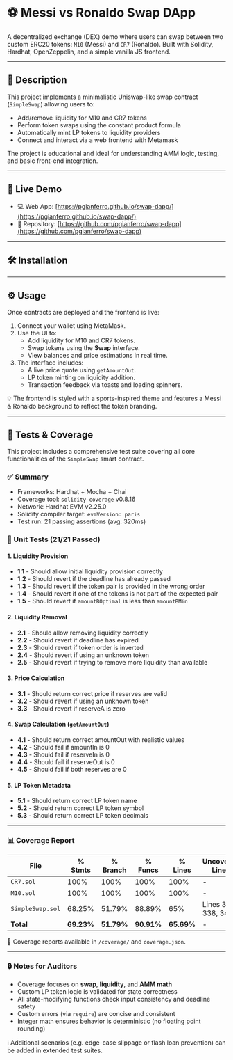 # ⚽ Messi vs Ronaldo Swap DApp

A decentralized exchange (DEX) demo where users can swap between two custom ERC20 tokens: `M10` (Messi) and `CR7` (Ronaldo). Built with Solidity, Hardhat, OpenZeppelin, and a simple vanilla JS frontend.

---

## 📌 Description

This project implements a minimalistic Uniswap-like swap contract (`SimpleSwap`) allowing users to:

- Add/remove liquidity for M10 and CR7 tokens
- Perform token swaps using the constant product formula
- Automatically mint LP tokens to liquidity providers
- Connect and interact via a web frontend with Metamask

The project is educational and ideal for understanding AMM logic, testing, and basic front-end integration.

---

## 🚀 Live Demo

- 💻 Web App: [https://pgianferro.github.io/swap-dapp/](https://pgianferro.github.io/swap-dapp/)
- 📁 Repository: [https://github.com/pgianferro/swap-dapp](https://github.com/pgianferro/swap-dapp)

---

## 🛠️ Installation



---

## ⚙️ Usage

Once contracts are deployed and the frontend is live:

1. Connect your wallet using MetaMask.
2. Use the UI to:
   - Add liquidity for M10 and CR7 tokens.
   - Swap tokens using the **Swap** interface.
   - View balances and price estimations in real time.
3. The interface includes:
   - A live price quote using `getAmountOut`.
   - LP token minting on liquidity addition.
   - Transaction feedback via toasts and loading spinners.

💡 The frontend is styled with a sports-inspired theme and features a Messi & Ronaldo background to reflect the token branding.


---

## 🧪 Tests & Coverage

This project includes a comprehensive test suite covering all core functionalities of the `SimpleSwap` smart contract.

### ✅ Summary

- Frameworks: Hardhat + Mocha + Chai
- Coverage tool: `solidity-coverage` v0.8.16
- Network: Hardhat EVM v2.25.0
- Solidity compiler target: `evmVersion: paris`
- Test run: 21 passing assertions (avg: 320ms)


### 🧪 Unit Tests (21/21 Passed)

#### 1. Liquidity Provision

- **1.1** - Should allow initial liquidity provision correctly
- **1.2** - Should revert if the deadline has already passed
- **1.3** - Should revert if the token pair is provided in the wrong order
- **1.4** - Should revert if one of the tokens is not part of the expected pair
- **1.5** - Should revert if `amountBOptimal` is less than `amountBMin`

#### 2. Liquidity Removal

- **2.1** - Should allow removing liquidity correctly
- **2.2** - Should revert if deadline has expired
- **2.3** - Should revert if token order is inverted
- **2.4** - Should revert if using an unknown token
- **2.5** - Should revert if trying to remove more liquidity than available

#### 3. Price Calculation

- **3.1** - Should return correct price if reserves are valid
- **3.2** - Should revert if using an unknown token
- **3.3** - Should revert if reserveA is zero

#### 4. Swap Calculation (`getAmountOut`)

- **4.1** - Should return correct amountOut with realistic values
- **4.2** - Should fail if amountIn is 0
- **4.3** - Should fail if reserveIn is 0
- **4.4** - Should fail if reserveOut is 0
- **4.5** - Should fail if both reserves are 0

#### 5. LP Token Metadata

- **5.1** - Should return correct LP token name
- **5.2** - Should return correct LP token symbol
- **5.3** - Should return correct LP token decimals

---

### 📊 Coverage Report

| File             | % Stmts | % Branch | % Funcs | % Lines | Uncovered Lines     |
|------------------|---------|----------|---------|---------|---------------------|
| `CR7.sol`        | 100%    | 100%     | 100%    | 100%    | -                   |
| `M10.sol`        | 100%    | 100%     | 100%    | 100%    | -                   |
| `SimpleSwap.sol` | 68.25%  | 51.79%   | 88.89%  | 65%     | Lines 336, 338, 340 |
| **Total**        | **69.23%** | **51.79%** | **90.91%** | **65.69%** | - |

📁 Coverage reports available in `/coverage/` and `coverage.json`.

---

### 🔒 Notes for Auditors

- Coverage focuses on **swap**, **liquidity**, and **AMM math**
- Custom LP token logic is validated for state correctness
- All state-modifying functions check input consistency and deadline safety
- Custom errors (via `require`) are concise and consistent
- Integer math ensures behavior is deterministic (no floating point rounding)

ℹ️ Additional scenarios (e.g. edge-case slippage or flash loan prevention) can be added in extended test suites.